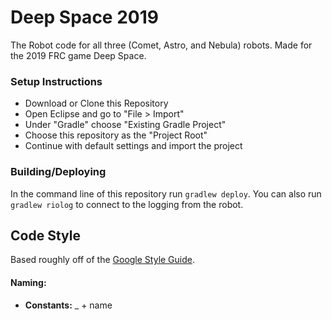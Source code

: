 # Deep Space 2019
The Robot code for all three (Comet, Astro, and Nebula) robots. Made for the 2019 FRC game Deep Space.

### Setup Instructions
- Download or Clone this Repository
- Open Eclipse and go to "File > Import"
- Under "Gradle" choose "Existing Gradle Project"
- Choose this repository as the "Project Root"
- Continue with default settings and import the project

### Building/Deploying
In the command line of this repository run `gradlew deploy`.
You can also run `gradlew riolog` to connect to the logging from the robot.

## Code Style
Based roughly off of the [Google Style Guide](http://google.github.io/styleguide/javaguide.html).

#### Naming:
- **Constants:** _ + name

